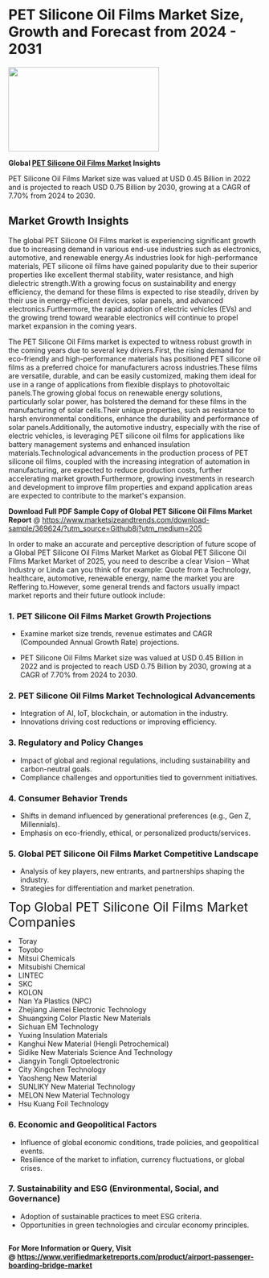 <H1>PET Silicone Oil Films Market Size, Growth and Forecast from 2024 - 2031</H1><img class="aligncenter size-medium wp-image-584254" src="https://thirdeyenews.in/wp-content/uploads/2024/09/Global-Market-Research-300x168.jpeg" alt="" width="300" height="168" /><p><strong>Global&nbsp;<a href="https://www.marketsizeandtrends.com/download-sample/369624/?utm_source=Github8j?utm_medium=205">PET Silicone Oil Films Market</a> Insights</strong></p><p>PET Silicone Oil Films Market size was valued at USD 0.45 Billion in 2022 and is projected to reach USD 0.75 Billion by 2030, growing at a CAGR of 7.70% from 2024 to 2030.</p><p><h2>Market Growth Insights</h2> <p>The global PET Silicone Oil Films market is experiencing significant growth due to increasing demand in various end-use industries such as electronics, automotive, and renewable energy.As industries look for high-performance materials, PET silicone oil films have gained popularity due to their superior properties like excellent thermal stability, water resistance, and high dielectric strength.With a growing focus on sustainability and energy efficiency, the demand for these films is expected to rise steadily, driven by their use in energy-efficient devices, solar panels, and advanced electronics.Furthermore, the rapid adoption of electric vehicles (EVs) and the growing trend toward wearable electronics will continue to propel market expansion in the coming years.</p> <p>The PET Silicone Oil Films market is expected to witness robust growth in the coming years due to several key drivers.First, the rising demand for eco-friendly and high-performance materials has positioned PET silicone oil films as a preferred choice for manufacturers across industries.These films are versatile, durable, and can be easily customized, making them ideal for use in a range of applications from flexible displays to photovoltaic panels.The growing global focus on renewable energy solutions, particularly solar power, has bolstered the demand for these films in the manufacturing of solar cells.Their unique properties, such as resistance to harsh environmental conditions, enhance the durability and performance of solar panels.Additionally, the automotive industry, especially with the rise of electric vehicles, is leveraging PET silicone oil films for applications like battery management systems and enhanced insulation materials.Technological advancements in the production process of PET silicone oil films, coupled with the increasing integration of automation in manufacturing, are expected to reduce production costs, further accelerating market growth.Furthermore, growing investments in research and development to improve film properties and expand application areas are expected to contribute to the market's expansion.</p><p><span class=""><strong>Download Full PDF Sample Copy of Global PET Silicone Oil Films Market Report</strong> @ <a href="https://www.marketsizeandtrends.com/download-sample/369624/?utm_source=Github8j?utm_medium=205" target="_blank">https://www.marketsizeandtrends.com/download-sample/369624/?utm_source=Github8j?utm_medium=205</a></span></p><p>In order to make an accurate and perceptive description of future scope of a Global&nbsp;PET Silicone Oil Films Market Market as Global&nbsp;PET Silicone Oil Films Market Market of 2025, you need to describe a clear Vision &ndash; What Industry or Linda can you think of for example: Quote from a Technology, healthcare, automotive, renewable energy, name the market you are Reffering to.However, some general trends and factors usually impact market reports and their future outlook include:</p><h3>1.&nbsp;<strong>PET Silicone Oil Films Market Growth Projections</strong></h3><ul><li>Examine market size trends, revenue estimates and CAGR (Compounded Annual Growth Rate) projections.</li><li><p>PET Silicone Oil Films Market size was valued at USD 0.45 Billion in 2022 and is projected to reach USD 0.75 Billion by 2030, growing at a CAGR of 7.70% from 2024 to 2030.</p></li></ul><h3>2.&nbsp;<strong>PET Silicone Oil Films Market Technological Advancements</strong></h3><ul><li>Integration of AI, IoT, blockchain, or automation in the industry.</li><li>Innovations driving cost reductions or improving efficiency.</li></ul><h3>3.&nbsp;<strong>Regulatory and Policy Changes</strong></h3><ul><li>Impact of global and regional regulations, including sustainability and carbon-neutral goals.</li><li>Compliance challenges and opportunities tied to government initiatives.</li></ul><h3>4.&nbsp;<strong>Consumer Behavior Trends</strong></h3><ul><li>Shifts in demand influenced by generational preferences (e.g., Gen Z, Millennials).</li><li>Emphasis on eco-friendly, ethical, or personalized products/services.</li></ul><h3>5.&nbsp;<strong>Global PET Silicone Oil Films Market Competitive Landscape</strong></h3><ul><li>Analysis of key players, new entrants, and partnerships shaping the industry.</li><li>Strategies for differentiation and market penetration.</li></ul><p data-pm-slice="1 1 []"><span style="color: inherit; font-family: inherit; font-size: 25px;">Top Global PET Silicone Oil Films Market Companies</span></p><div class="" data-test-id=""><p><li>Toray</li><li> Toyobo</li><li> Mitsui Chemicals</li><li> Mitsubishi Chemical</li><li> LINTEC</li><li> SKC</li><li> KOLON</li><li> Nan Ya Plastics (NPC)</li><li> Zhejiang Jiemei Electronic Technology</li><li> Shuangxing Color Plastic New Materials</li><li> Sichuan EM Technology</li><li> Yuxing Insulation Materials</li><li> Kanghui New Material (Hengli Petrochemical)</li><li> Sidike New Materials Science And Technology</li><li> Jiangyin Tongli Optoelectronic</li><li> City Xingchen Technology</li><li> Yaosheng New Material</li><li> SUNLIKY New Material Technology</li><li> MELON New Material Technology</li><li> Hsu Kuang Foil Technology</li></p></div><h3>6.&nbsp;<strong>Economic and Geopolitical Factors</strong></h3><ul><li>Influence of global economic conditions, trade policies, and geopolitical events.</li><li>Resilience of the market to inflation, currency fluctuations, or global crises.</li></ul><h3>7.&nbsp;<strong>Sustainability and ESG (Environmental, Social, and Governance)</strong></h3><ul><li>Adoption of sustainable practices to meet ESG criteria.</li><li>Opportunities in green technologies and circular economy principles.</li></ul><h2><strong style="font-size: 14px;">For More Information or Query, Visit @&nbsp;</strong><a style="background-color: #ffffff; font-size: 14px;" href="https://www.marketsizeandtrends.com/report/pet-silicone-oil-films-market/" target="_blank">https://www.verifiedmarketreports.com/product/airport-passenger-boarding-bridge-market</a></h2>